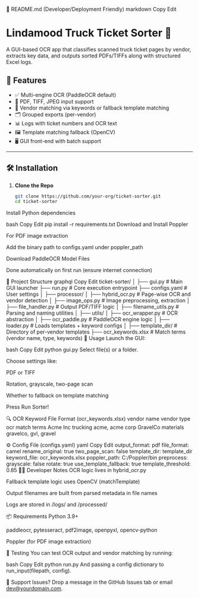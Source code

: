 📘 README.md (Developer/Deployment Friendly)
markdown
Copy
Edit

# Lindamood Truck Ticket Sorter 🧾

A GUI-based OCR app that classifies scanned truck ticket pages by vendor, extracts key data, and outputs sorted
PDFs/TIFFs along with structured Excel logs.

## 🚀 Features

- ✅ Multi-engine OCR (PaddleOCR default)
- 📄 PDF, TIFF, JPEG input support
- 🧠 Vendor matching via keywords or fallback template matching
- 🗂️ Grouped exports (per-vendor)
- 📊 Logs with ticket numbers and OCR text
- 🖼️ Template matching fallback (OpenCV)
- 🖥️ GUI front-end with batch support

---

## 🛠️ Installation

1. **Clone the Repo**
   ```bash
   git clone https://github.com/your-org/ticket-sorter.git
   cd ticket-sorter

Install Python dependencies

bash
Copy
Edit
pip install -r requirements.txt
Download and Install Poppler

For PDF image extraction

Add the binary path to configs.yaml under poppler_path

Download PaddleOCR Model Files

Done automatically on first run (ensure internet connection)

📁 Project Structure
graphql
Copy
Edit
ticket-sorter/
│
├── gui.py # Main GUI launcher
├── run.py # Core execution entrypoint
├── configs.yaml # User settings
│
├── processor/
│ ├── hybrid_ocr.py # Page-wise OCR and vendor detection
│ ├── image_ops.py # Image preprocessing, extraction
│ ├── file_handler.py # Output PDF/TIFF logic
│ ├── filename_utils.py # Parsing and naming utilities
│
├── utils/
│ ├── ocr_wrapper.py # OCR abstraction
│ ├── ocr_paddle.py # PaddleOCR engine logic
│ ├── loader.py # Loads templates + keyword configs
│
├── template_dir/ # Directory of per-vendor templates
├── ocr_keywords.xlsx # Match terms (vendor name, type, keywords)
📸 Usage
Launch the GUI:

bash
Copy
Edit
python gui.py
Select file(s) or a folder.

Choose settings like:

PDF or TIFF

Rotation, grayscale, two-page scan

Whether to fallback on template matching

Press Run Sorter!

🔍 OCR Keyword File Format (ocr_keywords.xlsx)
vendor name vendor type ocr match terms
Acme Inc trucking acme, acme corp
GravelCo materials gravelco, gvl, gravel

⚙️ Config File (configs.yaml)
yaml
Copy
Edit
output_format: pdf
file_format: camel
rename_original: true
two_page_scan: false
template_dir: template_dir
keyword_file: ocr_keywords.xlsx
poppler_path: C:/Poppler/bin
preprocess:
grayscale: false
rotate: true
use_template_fallback: true
template_threshold: 0.85
👨‍💻 Developer Notes
OCR logic lives in hybrid_ocr.py

Fallback template logic uses OpenCV (matchTemplate)

Output filenames are built from parsed metadata in file names

Logs are stored in /logs/ and /processed/

📦 Requirements
Python 3.9+

paddleocr, pytesseract, pdf2image, openpyxl, opencv-python

Poppler (for PDF image extraction)

🧪 Testing
You can test OCR output and vendor matching by running:

bash
Copy
Edit
python run.py
And passing a config dictionary to run_input(filepath, config).

📧 Support
Issues? Drop a message in the GitHub Issues tab or email dev@yourdomain.com.
